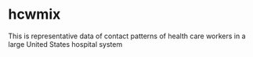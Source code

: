 # hcwmix
This is representative data of contact patterns of health care workers in a large United States hospital system
